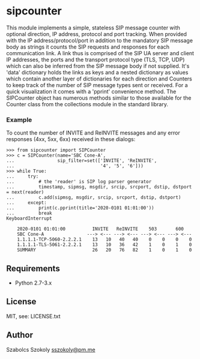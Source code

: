 # sipcounter
This module implements a simple, stateless SIP message counter with optional direction, IP address, protocol and port tracking. When provided with the IP address/protocol/port in addition to the mandatory SIP message body as strings it counts the SIP requests and responses for each communication link. A link thus is comprised of the SIP UA server and client IP addresses, the ports and the transport protocol type (TLS, TCP, UDP) which can also be inferred from the SIP message body if not supplied. It's 'data' dictionary holds the links as keys and a nested dictionary as values which contain another layer of dictionaries for each direction and Counters to keep track of the number of SIP message types sent or received. For a quick visualization it comes with a 'pprint' convenience method. The SIPCounter object has numerous methods similar to those available for the Counter class from the collections module in the standard library.

### Example ###
To count the number of INVITE and ReINVITE messages and any error responses (4xx, 5xx, 6xx) received in these dialogs:

```
>>> from sipcounter import SIPCounter
>>> c = SIPCounter(name='SBC Cone-A',
...                sip_filter=set(['INVITE', 'ReINVITE',
...                                '4', '5', '6']))
>>> while True:
...     try:
...         # the 'reader' is SIP log parser generator
...         timestamp, sipmsg, msgdir, srcip, srcport, dstip, dstport = next(reader)
...         c.add(sipmsg, msgdir, srcip, srcport, dstip, dstport)
...     except:
...         print(c.pprint(title='2020-0101 01:01:00'))
...         break
KeyboardInterrupt

    2020-0101 01:01:00          INVITE   ReINVITE    503       600
    SBC Cone-A                ---> <--- ---> <--- ---> <--- ---> <---
    1.1.1.1-TCP-5060-2.2.2.1    13   10   40   40    0    0    0    0
    1.1.1.1-TLS-5061-2.2.2.1    13   10   36   42    1    0    1    0
    SUMMARY                     26   20   76   82    1    0    1    0
```
## Requirements

- Python 2.7-3.x

## License

MIT, see: LICENSE.txt

## Author

Szabolcs Szokoly <a href="sszokoly@pm.me">sszokoly@pm.me</a>
